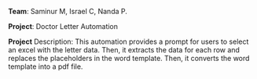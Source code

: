 **Team**: Saminur M, Israel C, Nanda P.

**Project**: Doctor Letter Automation

**Project** Description: This automation provides a prompt for users to select an excel with the letter data. Then, it extracts the data for each row and replaces the placeholders in the word template. Then, it converts the word template into a pdf file. 
